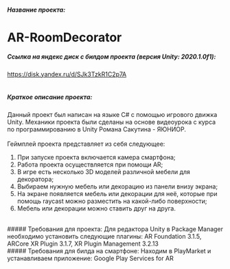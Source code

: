 ##### Название проекта: 
# AR-RoomDecorator
##### Ссылка на яндекс диск с билдом проекта (версия Unity: 2020.1.0f1):
<https://disk.yandex.ru/d/SJk3TzkR1C2p7A>
<br/>
<br/>
##### Краткое описание проекта:
Данный проект был написан на языке C# с помощью игрового движка Unity. 
Механики проекта были сделаны на основе видеоурока с курса по программированию в Unity Романа Сакутина - ЯЮНИОР.
<br/>
<br/>
Геймплей проекта представляет из себя следующее:
<br/>
1. При запуске проекта включается камера смартфона;
2. Работа проекта осуществляется при помощи AR;
3. В игре есть несколько 3D моделей различной мебели для декоратора;
4. Выбираем нужную мебель или декорацию из панели внизу экрана;
5. На экране появляется мебель или декорации для неё, которые при помощь raycast можно разместить на какой-либо поверхности;
6. Мебель или декорации можно ставить друг на друга.
<br/>
##### Требования для проекта:
Для редактора Unity в Package Manager необходимо установить следующие плагины: AR Foundation 3.1.5, ARCore XR Plugin 3.1.7, XR Plugin Management 3.2.13
<br/>
##### Требования для билда на смартфоне:
Находим в PlayMarket и устанавливаем приложение: Google Play Services for AR
<br/>